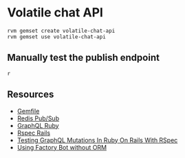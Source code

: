 # Volatile chat API

    rvm gemset create volatile-chat-api
    rvm gemset use volatile-chat-api

## Manually test the publish endpoint

    r
## Resources

- [Gemfile](https://bundler.io/man/gemfile.5.html)
- [Redis Pub/Sub](https://thoughtbot.com/blog/redis-pub-sub-how-does-it-work)
- [GraphQL Ruby](https://graphql-ruby.org/)
- [Rspec Rails](https://github.com/rspec/rspec-rails)
- [Testing GraphQL Mutations In Ruby On Rails With RSpec](https://selleo.com/blog/testing-graphql-mutations-in-ruby-on-rails-with-rspec)
- [Using Factory Bot without ORM](https://thoughtbot.com/blog/tips-for-using-factory-girl-without-an-orm)
